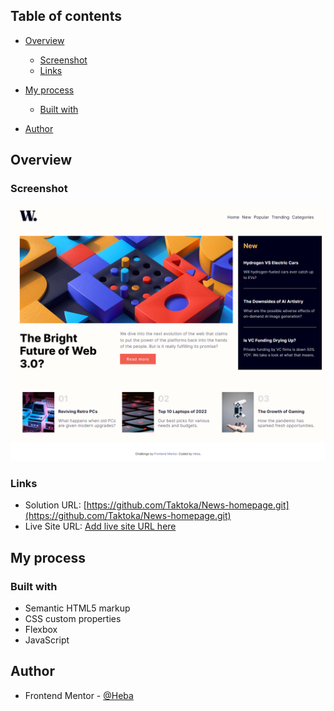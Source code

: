 ## Table of contents

- [Overview](#overview)

  - [Screenshot](#screenshot)
  - [Links](#links)

- [My process](#my-process)

  - [Built with](#built-with)

- [Author](#author)

## Overview

### Screenshot

![](./design/Screenshot-desktop.png)

### Links

- Solution URL: [https://github.com/Taktoka/News-homepage.git](https://github.com/Taktoka/News-homepage.git)
- Live Site URL: [Add live site URL here](https://your-live-site-url.com)

## My process

### Built with

- Semantic HTML5 markup
- CSS custom properties
- Flexbox
- JavaScript

## Author

- Frontend Mentor - [@Heba](https://www.frontendmentor.io/profile/Heba)
